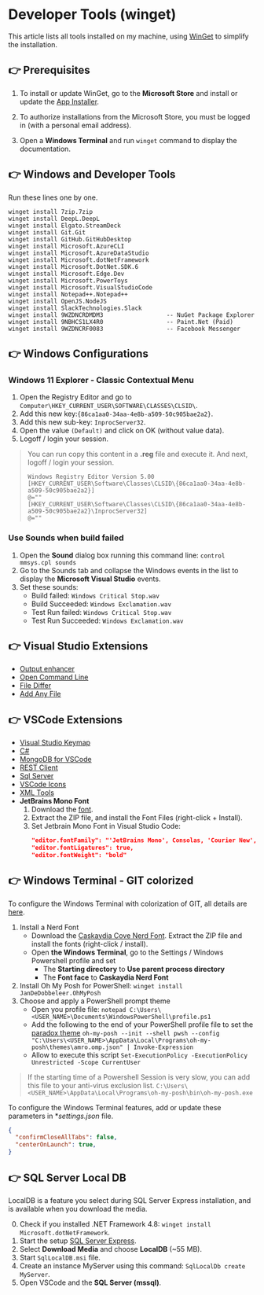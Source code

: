 # Developer Tools (winget)

This article lists all tools installed on my machine, using [WinGet](https://github.com/microsoft/winget-cli) to simplify the installation.

## 👉 Prerequisites

  1. To install or update WinGet, go to the **Microsoft Store** 
     and install or update the [App Installer](https://www.microsoft.com/store/productId/9NBLGGH4NNS1).
     
  2. To authorize installations from the Microsoft Store, you must be logged in (with a personal email address).
  
  3. Open a **Windows Terminal** and run `winget` command to display the documentation.

## 👉 Windows and Developer Tools

Run these lines one by one.

```
winget install 7zip.7zip
winget install DeepL.DeepL
winget install Elgato.StreamDeck
winget install Git.Git
winget install GitHub.GitHubDesktop
winget install Microsoft.AzureCLI
winget install Microsoft.AzureDataStudio
winget install Microsoft.dotNetFramework
winget install Microsoft.DotNet.SDK.6
winget install Microsoft.Edge.Dev
winget install Microsoft.PowerToys
winget install Microsoft.VisualStudioCode
winget install Notepad++.Notepad++
winget install OpenJS.NodeJS
winget install SlackTechnologies.Slack
winget install 9WZDNCRDMDM3                  -- NuGet Package Explorer
winget install 9NBHCS1LX4R0                  -- Paint.Net (Paid)
winget install 9WZDNCRF0083                  -- Facebook Messenger
```

## 👉 Windows Configurations

### Windows 11 Explorer - Classic Contextual Menu

1. Open the Registry Editor and go to `Computer\HKEY_CURRENT_USER\SOFTWARE\CLASSES\CLSID\`.
2. Add this new key:`{86ca1aa0-34aa-4e8b-a509-50c905bae2a2}`.
3. Add this new sub-key: `InprocServer32`.
4. Open the value `(Default)` and click on OK (without value data).
4. Logoff / login your session.

> You can run copy this content in a **.reg** file and execute it.
> And next, logoff / login your session.
> ```
> Windows Registry Editor Version 5.00
> [HKEY_CURRENT_USER\Software\Classes\CLSID\{86ca1aa0-34aa-4e8b-a509-50c905bae2a2}]
> @=""
> [HKEY_CURRENT_USER\Software\Classes\CLSID\{86ca1aa0-34aa-4e8b-a509-50c905bae2a2}\InprocServer32]
> @=""
> ``` 

### Use Sounds when build failed

1. Open the **Sound** dialog box running this command line: `control mmsys.cpl sounds`
2. Go to the Sounds tab and collapse the Windows events in the list to display the **Microsoft Visual Studio** events.
3. Set these sounds:
    - Build failed: `Windows Critical Stop.wav`
    - Build Succeeded: `Windows Exclamation.wav`
    - Test Run failed: `Windows Critical Stop.wav`
    - Test Run Succeeded: `Windows Exclamation.wav`
    
## 👉 Visual Studio Extensions

- [Output enhancer](https://github.com/MykolaBalakin/VSOutputEnhancer)
- [Open Command Line](https://github.com/madskristensen/OpenCommandLine)
- [File Differ](https://github.com/madskristensen/FileDiffer)
- [Add Any File](https://github.com/madskristensen/AddAnyFile)

## 👉 VSCode Extensions

- [Visual Studio Keymap](https://marketplace.visualstudio.com/items?itemName=ms-vscode.vs-keybindings)
- [C#](https://marketplace.visualstudio.com/items?itemName=ms-dotnettools.csharp)
- [MongoDB for VSCode](https://marketplace.visualstudio.com/items?itemName=mongodb.mongodb-vscode)
- [REST Client](https://marketplace.visualstudio.com/items?itemName=humao.rest-client)
- [Sql Server](https://marketplace.visualstudio.com/items?itemName=ms-mssql.mssql)
- [VSCode Icons](https://marketplace.visualstudio.com/items?itemName=vscode-icons-team.vscode-icons)
- [XML Tools](https://marketplace.visualstudio.com/items?itemName=DotJoshJohnson.xml)
- **JetBrains Mono Font** 
   1. Download the [font](https://www.jetbrains.com/lp/mono/).
   2. Extract the ZIP file, and install the Font Files (right-click + Install).
   3. Set Jetbrain Mono Font in Visual Studio Code:
      ```json
      "editor.fontFamily": "'JetBrains Mono', Consolas, 'Courier New', monospace",
      "editor.fontLigatures": true,
      "editor.fontWeight": "bold"
      ```

## 👉 Windows Terminal - GIT colorized

To configure the Windows Terminal with colorization of GIT, all details are [here](https://docs.microsoft.com/windows/terminal/tutorials/custom-prompt-setup).

1. Install a Nerd Font
   - Download the [Caskaydia Cove Nerd Font](https://github.com/ryanoasis/nerd-fonts/releases/download/v2.1.0/CascadiaCode.zip).
     Extract the ZIP file and install the fonts (right-click / install).
   - Open **the Windows Terminal**, go to the Settings / Windows Powershell profile and set
      - The **Starting directory** to **Use parent process directory**
      - The **Font face** to **Caskaydia Nerd Font**
3. Install Oh My Posh for PowerShell: `winget install JanDeDobbeleer.OhMyPosh`
4. Choose and apply a PowerShell prompt theme
   - Open you profile file: 
     `notepad C:\Users\<USER_NAME>\Documents\WindowsPowerShell\profile.ps1`
   - Add the following to the end of your PowerShell profile file to set the [paradox theme](https://ohmyposh.dev/docs/themes)
     `oh-my-posh --init --shell pwsh --config "C:\Users\<USER_NAME>\AppData\Local\Programs\oh-my-posh\themes\amro.omp.json" | Invoke-Expression`
   - Allow to execute this script
     `Set-ExecutionPolicy -ExecutionPolicy Unrestricted -Scope CurrentUser`
> If the starting time of a Powershell Session is very slow, you can add this file to your anti-virus exclusion list.
> `C:\Users\<USER_NAME>\AppData\Local\Programs\oh-my-posh\bin\oh-my-posh.exe`

To configure the Windows Terminal features, add or update these parameters in **settings.json* file.
```json
{
  "confirmCloseAllTabs": false,
  "centerOnLaunch": true,  
}
```

## 👉 SQL Server Local DB

LocalDB is a feature you select during SQL Server Express installation, and is available when you download the media.

0. Check if you installed .NET Framework 4.8: `winget install Microsoft.dotNetFramework`.
1. Start the setup [SQL Server Express](https://docs.microsoft.com/en-us/sql/database-engine/configure-windows/sql-server-express-localdb).
2. Select **Download Media** and choose **LocalDB** (~55 MB).
3. Start `SqlLocalDB.msi` file.
4. Create an instance MyServer using this command: `SqlLocalDb create MyServer`.
5. Open VSCode and the **SQL Server (mssql)**.

